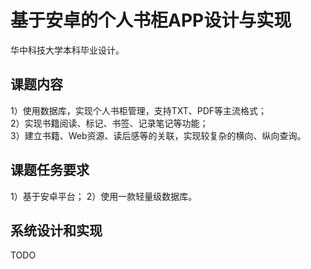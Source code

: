 # 基于安卓的个人书柜APP设计与实现
华中科技大学本科毕业设计。

## 课题内容
1）使用数据库，实现个人书柜管理，支持TXT、PDF等主流格式；  
2）实现书籍阅读、标记、书签、记录笔记等功能；  
3）建立书籍、Web资源、读后感等的关联，实现较复杂的横向、纵向查询。  

## 课题任务要求
1）基于安卓平台； 
2）使用一款轻量级数据库。

## 系统设计和实现
TODO
